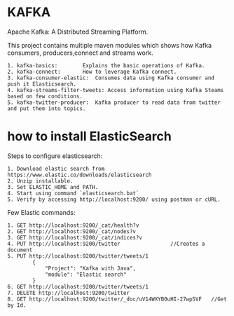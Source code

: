 # KAFKA
Apache Kafka: A Distributed Streaming Platform.

This project contains multiple maven modules which shows how Kafka consumers, producers,connect and streams work.

	1. kafka-basics: 		Explains the basic operations of Kafka.
	2. kafka-connect:		How to leverage Kafka connect.
	3. kafka-consumer-elastic:	Consumes data using Kafka consumer and push it Elasticsearch.
	4. kafka-streams-filter-tweets:	Access information using Kafka Steams based on few conditions.
	5. kafka-twitter-producer:	Kafka producer to read data from twitter and put them into topics.

# how to install ElasticSearch

Steps to configure elasticsearch:

	1. Download elastic search from https://www.elastic.co/downloads/elasticsearch
	2. Unzip installable.
	3. Set ELASTIC_HOME and PATH.
	4. Start using command `elasticsearch.bat`
	5. Verify by accessing http://localhost:9200/ using postman or cURL.
	

Few Elastic commands:

	1. GET http://localhost:9200/_cat/health?v
	2. GET http://localhost:9200/_cat/nodes?v
	3. GET http://localhost:9200/_cat/indices?v
	4. PUT http://localhost:9200/twitter				//Creates a document
	5. PUT http://localhost:9200/twitter/tweets/1					
			{
    			"Project": "Kafka with Java",
    			"module": "Elastic search"
			}
	6. GET http://localhost:9200/twitter/tweets/1
	7. DELETE http://localhost:9200/twitter
	8. GET http://localhost:9200/twitter/_doc/uV14WXYB0uHI-27wpSVF   //Get by Id.
	
